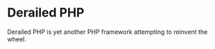 Derailed PHP
============

Derailed PHP is yet another PHP framework attempting to reinvent the wheel.
